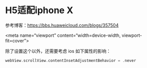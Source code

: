 # H5适配iphone X

参考博客：https://bbs.huaweicloud.com/blogs/357504

<meta name=“viewport” content=“width=device-width, viewport-fit=cover”>

除了设置这个以外，还需要考虑 ios 如下属性的影响：

```swift
webView.scrollView.contentInsetAdjustmentBehavior = .never
```


```swift

```